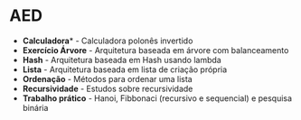 # AED

* **Calculadora*** - Calculadora polonês invertido
* **Exercício Árvore** - Arquitetura baseada em árvore com balanceamento
* **Hash** - Arquitetura baseada em Hash usando lambda
* **Lista** - Arquitetura baseada em lista de criação própria
* **Ordenação** - Métodos para ordenar uma lista
* **Recursividade** - Estudos sobre recursividade
* **Trabalho prático** - Hanoi, Fibbonaci (recursivo e sequencial) e pesquisa binária
